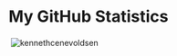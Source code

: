 # My GitHub Statistics

<p>&nbsp;<img align="center" src="https://github-readme-stats.vercel.app/api?username=saattrupdan&show_icons=true&locale=en" alt="kennethcenevoldsen" /></p>

<!--
**saattrupdan/saattrupdan** is a ✨ _special_ ✨ repository because its `README.md` (this file) appears on your GitHub profile.

Here are some ideas to get you started:

- 🔭 I’m currently working on ...
- 🌱 I’m currently learning ...
- 👯 I’m looking to collaborate on ...
- 🤔 I’m looking for help with ...
- 💬 Ask me about ...
- 📫 How to reach me: ...
- 😄 Pronouns: ...
- ⚡ Fun fact: ...
-->
